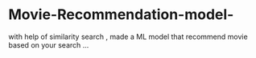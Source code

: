 # Movie-Recommendation-model-
with help of similarity search , made a ML model that recommend movie based on your search ...
